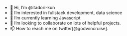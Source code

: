 - 👋 Hi, I’m @itadori-kun
- 👀 I’m interested in fullstack development, data science
- 🌱 I’m currently learning Javascript
- 💞️ I’m looking to collaborate on lots of helpful projects.
- 📫 How to reach me on twitter[@godwincruise].

<!---
itadori-kun/itadori-kun is a ✨ special ✨ repository because its `README.md` (this file) appears on your GitHub profile.
You can click the Preview link to take a look at your changes.
--->
